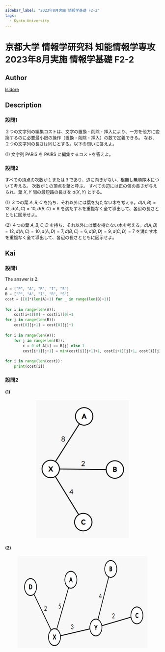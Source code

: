 ```yaml
---
sidebar_label: "2023年8月実施 情報学基礎 F2-2"
tags:
  - Kyoto-University
---
```

# 京都大学 情報学研究科 知能情報学専攻 2023年8月実施 情報学基礎 F2-2

## **Author**
[Isidore](https://github.com/heacsing)

## **Description**
### 設問1
２つの文字列の編集コストは、文字の置換・削除・挿入により、一方を他方に変換するのに必要最小限の操作（置換・削除・挿入）の数で定義できる。
なお、２つの文字列の長さは同じとする。以下の問いに答えよ。

(1) 文字列 PARIS を PAIRS に編集するコストを答えよ。

### 設問2
すべての頂点の次数が１または３であり、辺に向きがない、根無し無順序木について考える。
次数が１の頂点を葉と呼ぶ。
すべての辺には正の値の長さが与えられ、葉 $X, Y$ 間の最短路の長さを $d(X, Y)$ とする。

(1) ３つの葉 $A, B, C$ を持ち、それ以外には葉を持たない木を考える。$d(A, B)=12, d(A,C)=10, d(B, C)=6$ を満たす木を重複なく全て導出して、各辺の長さとともに図示せよ。

(2) ４つの葉 $A, B, C, D$ を持ち、それ以外には葉を持たない木を考える。$d(A, B)=12, d(A,C)=10, d(A,D)=7, d(B, C)=6, d(B,D)=9, d(C,D)=7$ を満たす木を重複なく全て導出して、各辺の長さとともに図示せよ。

## **Kai**
### 設問1
The answer is $2$.

```python
A = ["P", "A", "R", "I", "S"]
B = ["P", "A", "I", "R", "S"]
cost = [[0]*(len(A)+1) for _ in range(len(B)+1)]

for i in range(len(A)):
    cost[i+1][0] = cost[i][0]+1
for j in range(len(B)):
    cost[0][j+1] = cost[0][j]+1

for i in range(len(A)):
    for j in range(len(B)):
        c = 0 if A[i] == B[j] else 1
        cost[i+1][j+1] = min(cost[i][j+1]+1, cost[i+1][j]+1, cost[i][j]+c)

for i in range(len(cost)):
    print(cost[i])
```

### 設問2
#### (1)

<figure style="text-align:center;">
  <img src="https://raw.githubusercontent.com/Myyura/the_kai_project_assets/main/kakomonn/kyoto_university/informatics/ist_202308_kiso_f2_2_p1.png" width="300" height="450" alt=""/>
</figure>

#### (2)

<figure style="text-align:center;">
  <img src="https://raw.githubusercontent.com/Myyura/the_kai_project_assets/main/kakomonn/kyoto_university/informatics/ist_202308_kiso_f2_2_p2.png" width="600" height="300" alt=""/>
</figure>